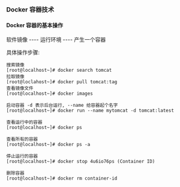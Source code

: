 ### Docker 容器技术



#### Docker 容器的基本操作
软件镜像 ---- 运行环境 ---- 产生一个容器 <br>

具体操作步骤:
```shell
搜索镜像
[root@localhost~]# docker search tomcat
拉取镜像
[root@loclahost~]# docker pull tomcat:tag
查看镜像文件
[root@localhost~]# docker images

启动容器 -d 表示后台运行, --name 给容器起个名字
[root@localhost~]# docker run --name mytomcat -d tomcat:latest

查看运行中的容器
[root@localhost~]# docker ps

查看所有的容器
[root@localhost~]# docker ps -a

停止运行的容器
[root@localhost~]# docker stop 4u6io76ps (Container ID)

删除容器
[root@localhost~]# docker rm container-id
```